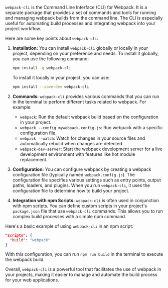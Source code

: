 `webpack-cli` is the Command Line Interface (CLI) for Webpack. It is a separate package that provides a set of commands and tools for running and managing webpack builds from the command line. The CLI is especially useful for automating build processes and integrating webpack into your project workflow.

Here are some key points about `webpack-cli`:

1. **Installation:** You can install `webpack-cli` globally or locally in your project, depending on your preference and needs. To install it globally, you can use the following command:

    ```bash
    npm install -g webpack-cli
    ```

    To install it locally in your project, you can use:

    ```bash
    npm install --save-dev webpack-cli
    ```

2. **Commands:** `webpack-cli` provides various commands that you can run in the terminal to perform different tasks related to webpack. For example:
   
    - `webpack`: Run the default webpack build based on the configuration in your project.
    - `webpack --config mywebpack.config.js`: Run webpack with a specific configuration file.
    - `webpack --watch`: Watch for changes in your source files and automatically rebuild when changes are detected.
    - `webpack-dev-server`: Start the webpack development server for a live development environment with features like hot module replacement.

3. **Configuration:** You can configure webpack by creating a webpack configuration file (typically named `webpack.config.js`). The configuration file specifies various settings such as entry points, output paths, loaders, and plugins. When you run `webpack-cli`, it uses the configuration file to determine how to build your project.

4. **Integration with npm Scripts:** `webpack-cli` is often used in conjunction with npm scripts. You can define custom scripts in your project's `package.json` file that use `webpack-cli` commands. This allows you to run complex build processes with a simple npm command.

Here's a basic example of using `webpack-cli` in an npm script:

```json
"scripts": {
  "build": "webpack"
}
```

With this configuration, you can run `npm run build` in the terminal to execute the webpack build.

Overall, `webpack-cli` is a powerful tool that facilitates the use of webpack in your projects, making it easier to manage and automate the build process for your web applications.